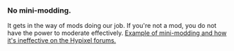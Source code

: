 
### No mini-modding.

It gets in the way of mods doing our job. If you're not a mod, you do not have the power to moderate effectively. [Example of mini-modding and how it's ineffective on the Hypixel forums.](https://hypixel.net/threads/3370860/)